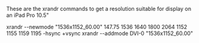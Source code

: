 
These are the xrandr commands to get a resolution suitable for display
on an iPad Pro 10.5"

xrandr --newmode "1536x1152_60.00"  147.75  1536 1640 1800 2064  1152 1155 1159 1195 -hsync +vsync
xrandr --addmode DVI-0 "1536x1152_60.00"
